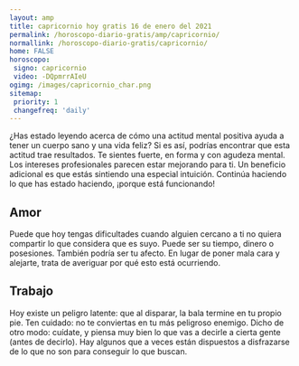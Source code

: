 ```yaml
---
layout: amp
title: capricornio hoy gratis 16 de enero del 2021 
permalink: /horoscopo-diario-gratis/amp/capricornio/
normallink: /horoscopo-diario-gratis/capricornio/
home: FALSE
horoscopo:
 signo: capricornio
 video: -DQpmrrAIeU
ogimg: /images/capricornio_char.png
sitemap:
 priority: 1
 changefreq: 'daily'
---
```



¿Has estado leyendo acerca de cómo una actitud mental positiva ayuda a tener un cuerpo sano y una vida feliz? Si es así, podrías encontrar que esta actitud trae resultados. Te sientes fuerte, en forma y con agudeza mental. Los intereses profesionales parecen estar mejorando para ti. Un beneficio adicional es que estás sintiendo una especial intuición. Continúa haciendo lo que has estado haciendo, ¡porque está funcionando!

## Amor

Puede que hoy tengas dificultades cuando alguien cercano a ti no quiera compartir lo que considera que es suyo. Puede ser su tiempo, dinero o posesiones. También podría ser tu afecto. En lugar de poner mala cara y alejarte, trata de averiguar por qué esto está ocurriendo.

## Trabajo

Hoy existe un peligro latente: que al disparar, la bala termine en tu propio pie. Ten cuidado: no te conviertas en tu más peligroso enemigo. Dicho de otro modo: cuídate, y piensa muy bien lo que vas a decirle a cierta gente (antes de decirlo). Hay algunos que a veces están dispuestos a disfrazarse de lo que no son para conseguir lo que buscan.